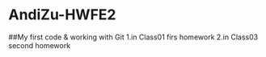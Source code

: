 # AndiZu-HWFE2
##My first code & working with Git
 1.in Class01 firs homework
 2.in Class03 second homework
